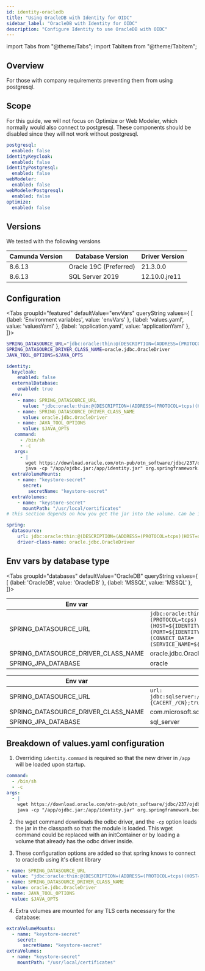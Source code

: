 ```yaml
---
id: identity-oracledb
title: "Using OracleDB with Identity for OIDC"
sidebar_label: "OracleDB with Identity for OIDC"
description: "Configure Identity to use OracleDB with OIDC"
---
```


import Tabs from "@theme/Tabs";
import TabItem from "@theme/TabItem";

## Overview

For those with company requirements preventing them from using postgresql.

## Scope

For this guide, we will not focus on Optimize or Web Modeler, which normally would also connect to postgresql. These components should be disabled since they will not work without postgresql.

```yaml
postgresql:
  enabled: false
identityKeycloak:
  enabled: false
identityPostgresql:
  enabled: false
webModeler:
  enabled: false
webModelerPostgresql:
  enabled: false
optimize:
  enabled: false
```

## Versions

We tested with the following versions

| Camunda Version | Database Version       | Driver Version |
| --------------- | ---------------------- | -------------- |
| 8.6.13          | Oracle 19C (Preferred) | 21.3.0.0       |
| 8.6.13          | SQL Server 2019        | 12.10.0.jre11  |

## Configuration

<Tabs groupId="featured" defaultValue="envVars" queryString values={
[
{label: 'Environment variables', value: 'envVars' },
{label: 'values.yaml', value: 'valuesYaml' },
{label: 'application.yaml', value: 'applicationYaml' },
]}>
<TabItem value="envVars">

```sh
SPRING_DATASOURCE_URL="jdbc:oracle:thin:@(DESCRIPTION=(ADDRESS=(PROTOCOL=tcps)(HOST=oracle.example.com)(PORT=2484))(CONNECT_DATA=(SERVICE_NAME=orcl)))"
SPRING_DATASOURCE_DRIVER_CLASS_NAME=oracle.jdbc.OracleDriver
JAVA_TOOL_OPTIONS=$JAVA_OPTS
```

</TabItem>
<TabItem value="valuesYaml">

```yaml
identity:
  keycloak:
    enabled: false
  externalDatabase:
    enabled: true
  env:
    - name: SPRING_DATASOURCE_URL
      value: "jdbc:oracle:thin:@(DESCRIPTION=(ADDRESS=(PROTOCOL=tcps)(HOST=oracle.example.com)(PORT=2484))(CONNECT_DATA=(SERVICE_NAME=orcl)))"
    - name: SPRING_DATASOURCE_DRIVER_CLASS_NAME
      value: oracle.jdbc.OracleDriver
    - name: JAVA_TOOL_OPTIONS
      value: $JAVA_OPTS
   command:
     - /bin/sh
     - -c
   args:
     - |
       wget https://download.oracle.com/otn-pub/otn_software/jdbc/237/ojdbc17.jar -O /app/ojdbc.jar
       java -cp "/app/ojdbc.jar:/app/identity.jar" org.springframework.boot.loader.launch.JarLauncher
  extraVolumeMounts:
    - name: "keystore-secret"
      secret:
        secretName: "keystore-secret"
  extraVolumes:
    - name: "keystore-secret"
      mountPath: "/usr/local/certificates"
# this section depends on how you get the jar into the volume. Can be initContainer, can be existing volume.
```

</TabItem>
<TabItem value="applicationYaml">

```yaml
spring:
  datasource:
    url: jdbc:oracle:thin:@(DESCRIPTION=(ADDRESS=(PROTOCOL=tcps)(HOST=oracle.example.com)(PORT=2484))(CONNECT_DATA=(SERVICE_NAME=orcl)))
    driver-class-name: oracle.jdbc.OracleDriver
```

</TabItem>

</Tabs>

## Env vars by database type

<Tabs groupId="databases" defaultValue="OracleDB" queryString values={
[
{label: 'OracleDB', value: 'OracleDB' },
{label: 'MSSQL', value: 'MSSQL' },
]}>
<TabItem value="OracleDB">

| Env var                             | Value                                                                                                                                                                                 |
| ----------------------------------- | ------------------------------------------------------------------------------------------------------------------------------------------------------------------------------------- |
| SPRING_DATASOURCE_URL               | `jdbc:oracle:thin:@(DESCRIPTION=(ADDRESS=(PROTOCOL=tcps)(HOST=${IDENTITY_DATABASE_HOST:})(PORT=${IDENTITY_DATABASE_PORT:}))(CONNECT_DATA=(SERVICE_NAME=${IDENTITY_DATABASE_NAME:})))` |
| SPRING_DATASOURCE_DRIVER_CLASS_NAME | oracle.jdbc.OracleDriver                                                                                                                                                              |
| SPRING_JPA_DATABASE                 | oracle                                                                                                                                                                                |

</TabItem>
<TabItem value="MSSQL">

| Env var                             | Value                                                                                                                                                                                              |
| ----------------------------------- | -------------------------------------------------------------------------------------------------------------------------------------------------------------------------------------------------- |
| SPRING_DATASOURCE_URL               | `url: jdbc:sqlserver://${IDENTITY_DATABASE_HOST:}:${IDENTITY_DATABASE_PORT:};databaseName=${IDENTITY_DATABASE_NAME:};encrypt=true;hostNameInCertificate={CACERT_/CN};trustServerCertificate=false` |
| SPRING_DATASOURCE_DRIVER_CLASS_NAME | com.microsoft.sqlserver.jdbc.SQLServerDriver                                                                                                                                                       |
| SPRING_JPA_DATABASE                 | sql_server                                                                                                                                                                                         |

</TabItem>

</Tabs>

## Breakdown of values.yaml configuration

1. Overriding `identity.command` is required so that the new driver in `/app` will be loaded upon startup.

```yaml
command:
  - /bin/sh
  - -c
args:
  - |
    wget https://download.oracle.com/otn-pub/otn_software/jdbc/237/ojdbc17.jar -O /app/ojdbc.jar
    java -cp "/app/ojdbc.jar:/app/identity.jar" org.springframework.boot.loader.launch.JarLauncher
```

2. the wget command downloads the odbc driver, and the `-cp` option loads the jar in the classpath so that the module is loaded. This wget command could be replaced with an initContainer or by loading a volume that already has the odbc driver inside.

3. These configuration options are added so that spring knows to connect to oracledb using it's client library

```yaml
- name: SPRING_DATASOURCE_URL
  value: "jdbc:oracle:thin:@(DESCRIPTION=(ADDRESS=(PROTOCOL=tcps)(HOST=oracle.example.com)(PORT=2484))(CONNECT_DATA=(SERVICE_NAME=orcl)))"
- name: SPRING_DATASOURCE_DRIVER_CLASS_NAME
  value: oracle.jdbc.OracleDriver
- name: JAVA_TOOL_OPTIONS
  value: $JAVA_OPTS
```

4. Extra volumes are mounted for any TLS certs necessary for the database:

```yaml
extraVolumeMounts:
  - name: "keystore-secret"
    secret:
      secretName: "keystore-secret"
extraVolumes:
  - name: "keystore-secret"
    mountPath: "/usr/local/certificates"
```
